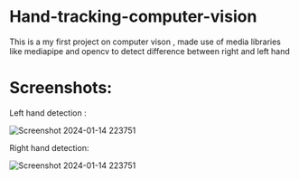 # Hand-tracking-computer-vision
This is a my first project  on computer vison , made use of media libraries like mediapipe and opencv to detect difference between right and left hand

# Screenshots:

Left hand detection :





![Screenshot 2024-01-14 223751](https://github.com/yssvi72/Hand-tracking-computer-vision/assets/141433982/0b7f470d-fe26-4889-a591-2b0c88d26261)

Right hand detection: 





![Screenshot 2024-01-14 223751](https://github.com/yssvi72/Hand-tracking-computer-vision/assets/141433982/957509fd-389c-43d7-aa41-b618d806c9f1)
